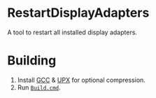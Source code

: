 # RestartDisplayAdapters
A tool to restart all installed display adapters.

# Building
1. Install [GCC](https://winlibs.com/) & [UPX](https://upx.github.io) for optional compression.
2. Run [`Build.cmd`](Build.cmd).